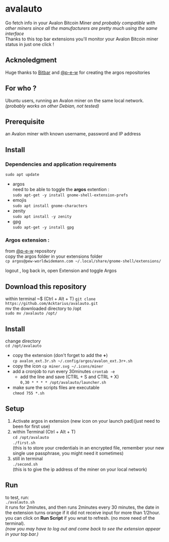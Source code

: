 # avalauto
Go fetch info in your Avalon Bitcoin Miner *and probably compatible with other miners since all the manufacturers are pretty much using the same interface*     
Thanks to this top bar extensions you'll monitor your Avalon Bitcoin miner status in just one click !  

## Acknoledgment
Huge thanks to [Bitbar](https://github.com/matryer/bitbar) and [@p-e-w](https://github.com/p-e-w/argos) for creating the argos repositories  

## For who ?
Ubuntu users, running an Avalon miner on the same local network.  
*(probably works on other Debian, not tested)*  

## Prerequisite
an Avalon miner with known username, password and IP address

## Install
### Dependencies and application requirements
`sudo apt update`  
 * argos  
need to be able to toggle the **argos** extention :  
`sudo apt-get -y install gnome-shell-extension-prefs`  
 * emojis  
`sudo apt install gnome-characters`
 * zenity  
`sudo apt install -y zenity`
 * gpg  
`sudo apt-get -y install gpg`

### Argos extension :
from [@p-e-w](https://github.com/p-e-w/argos) repository  
copy the argos folder in your extensions folder  
`cp argos@pew-worldwidemann.com ~/.local/share/gnome-shell/extensions/`  
  
logout , log back in, open Extension and toggle Argos  

## Download this repository
within terminal ~$  (Ctrl + Alt + T)
`git clone https://github.com/Acktarius/avalauto.git`  
mv the downloaded directory to /opt  
`sudo mv /avalauto /opt/`   

## Install  
change directory  
`cd /opt/avalauto`  
 * copy the extension (don't forget to add the **+**)  
`cp avalon_ext.3r.sh ~/.config/argos/avalon_ext.3r+.sh`  
 * copy the icon
`cp miner.svg ~/.icons/miner`
 * add a cronjob to run every 30minutes
`crontab -e`
   * add the line and save (CTRL + S and CTRL + X)   
    `0,30 * * * * /opt/avalauto/launcher.sh`      
 * make sure the scripts files are executable  
`chmod 755 *.sh`

## Setup
1. Activate argos in extension (new icon on your launch pad)(just need to been for first use)  
2. within Terminal (Ctrl + Alt + T)  
   `cd /opt/avalauto`  
   `./first.sh`  
   (this is to store your credentials in an encrypted file, remember your new single use passphrase, you might need it sometimes)  
3. still in terminal  
   `./second.sh`  
   (this is to give the ip address of the miner on your local network)   
## Run  
to test, run:  
`./avalauto.sh`   
it runs for 2minutes, and then runs 2minutes every 30 minutes, the date in the extension turns <span color='#ff7f50'>orange</span> if it did not receive input for more than 1/2hour.   
you can click on **Run Script** if you wnat to refresh. (no more need of the terminal).    
*(now you may have to log out and come back to see the extension appear in your top bar.)*

